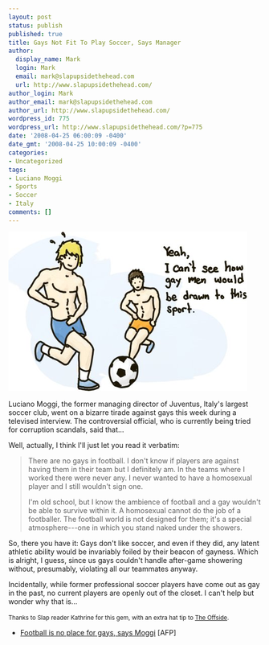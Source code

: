 ```yaml
---
layout: post
status: publish
published: true
title: Gays Not Fit To Play Soccer, Says Manager
author:
  display_name: Mark
  login: Mark
  email: mark@slapupsidethehead.com
  url: http://www.slapupsidethehead.com/
author_login: Mark
author_email: mark@slapupsidethehead.com
author_url: http://www.slapupsidethehead.com/
wordpress_id: 775
wordpress_url: http://www.slapupsidethehead.com/?p=775
date: '2008-04-25 06:00:09 -0400'
date_gmt: '2008-04-25 10:00:09 -0400'
categories:
- Uncategorized
tags:
- Luciano Moggi
- Sports
- Soccer
- Italy
comments: []
---
```

![Soccer Gayness](/wp-content/media/2008/04/soccer-gayness.jpg "Or, as it is called in Europe, Footywhopping")

Luciano Moggi, the former managing director of Juventus, Italy's largest soccer club, went on a bizarre tirade against gays this week during a televised interview. The controversial official, who is currently being tried for corruption scandals, said that...

Well, actually, I think I'll just let you read it verbatim:

> There are no gays in football. I don't know if players are against having them in their team but I definitely am. In the teams where I worked there were never any. I never wanted to have a homosexual player and I still wouldn't sign one.
> 
> I'm old school, but I know the ambience of football and a gay wouldn't be able to survive within it. A homosexual cannot do the job of a footballer. The football world is not designed for them; it's a special atmosphere---one in which you stand naked under the showers.

So, there you have it: Gays don't like soccer, and even if they did, any latent athletic ability would be invariably foiled by their beacon of gayness. Which is alright, I guess, since us gays couldn't handle after-game showering without, presumably, violating all our teammates anyway.

Incidentally, while former professional soccer players have come out as gay in the past, no current players are openly out of the closet. I can't help but wonder why that is...

<small>Thanks to Slap reader Kathrine for this gem, with an extra hat tip to <a title="I used to play soccer; it was all about the orange breaks." href="http://www.theoffside.com/leagues/serie-a/luciano-moggi-somehow-stoops-to-a-lower-level.html">The Offside</a>.</small>

- [Football is no place for gays, says Moggi](http://afp.google.com/article/ALeqM5htyHLj7xiLEFP0W1jO3zT7_dI9zg) [AFP]
